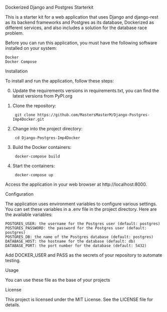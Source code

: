 Dockerized Django and Postgres Starterkit

This is a starter kit for a web application that uses Django and django-rest as its backend frameworks and Postgres as its database, Dockerized as different services, and also includes a solution for the database race problem.

Before you can run this application, you must have the following software installed on your system:

    Docker
    Docker Compose

Installation


To install and run the application, follow these steps:

0. Update the requirements versions in requirements.txt, you can find the latest versions from PyPI.org

1. Clone the repository:

        git clone https://github.com/MastersMasterM/Django-Postgres-Imp4Docker.git

2. Change into the project directory:

        cd Django-Postgres-Imp4Docker

3. Build the Docker containers:

        docker-compose build
        
4. Start the containers:

        docker-compose up

Access the application in your web browser at http://localhost:8000.

Configuration

The application uses environment variables to configure various settings. You can set these variables in a .env file in the project directory. Here are the available variables:

    POSTGRES_USER: the username for the Postgres user (default: postgres)
    POSTGRES_PASSWORD: the password for the Postgres user (default: postgres)
    POSTGRES_DB: the name of the Postgres database (default: postgres)
    DATABASE_HOST: the hostname for the database (default: db)
    DATABASE_PORT: the port number for the database (default: 5432)
    
 Add DOCKER_USER and PASS as the secrets of your repository to automate testing.

Usage

You can use these file as the base of your projects


License

This project is licensed under the MIT License. See the LICENSE file for details.
